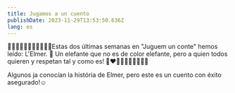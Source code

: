 ```yaml
---
title: Jugamos a un cuento
publishDate: 2023-11-29T13:53:50.636Z
lang: es
---
```

📖📖📖📖📖📖📖📖📖📖📖Estas dos últimas semanas en "Juguem un conte" hemos leído: L'Elmer. 🐘 Un elefante que no es de color elefante, pero a quien todos quieren y respetan tal y como es!
🩷❤️🧡💛💚🩵💙💜🖤🤍


Algunos ja conocían la história de Elmer, pero este es un cuento con éxito asegurado!☺️